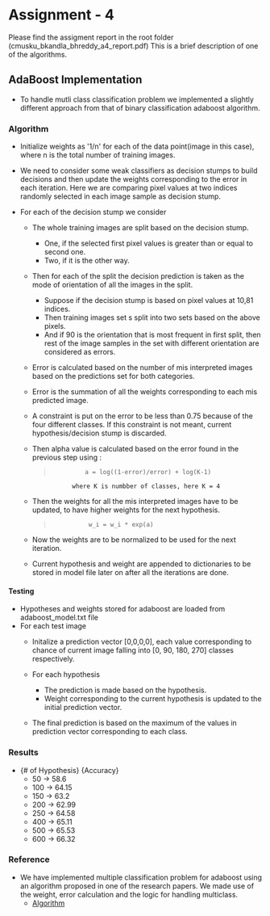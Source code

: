 # Assignment - 4

Please find the assigment report in the root folder (cmusku_bkandla_bhreddy_a4_report.pdf)
This is a brief description of one of the algorithms.
## AdaBoost Implementation

- To handle mutli class classification problem we implemented a slightly different approach
from that of binary classification adaboost algorithm.
### Algorithm

- Initialize weights as '1/n' for each of the data point(image in this case),
where n is the total number of training images.
- We need to consider some weak classifiers as decision stumps to build decisions and then update
the weights corresponding to the error in each iteration. Here we are comparing
pixel values at two indices randomly selected in each image sample as decision stump.

- For each of the decision stump we consider
  - The whole training images are split based on the decision stump.
    - One, if the selected first pixel values is greater than or equal to second one.
    - Two, if it is the other way.
  - Then for each of the split the decision prediction is taken as the mode of orientation of all the images in the split.
    - Suppose if the decision stump is based on pixel values at 10,81 indices.
    - Then training images set s split into two sets based on the above pixels.
    - And if 90 is the orientation that is most frequent in first split, then rest of the image
    samples in the set with different orientation are considered as errors.
  - Error is calculated based on the number of mis interpreted images
  based on the predictions set for both categories.
  - Error is the summation of all the weights corresponding to each mis predicted image.
  - A constraint is put on the error to be less than 0.75 because of the four different classes.
  If this constraint is not meant, current hypothesis/decision stump is discarded.
  - Then alpha value is calculated based on the error found in the previous step using :
  
    >              a = log((1-error)/error) + log(K-1)
                   where K is numbber of classes, here K = 4
  
  - Then the weights for all the mis interpreted images have to be
    updated, to have higher weights for the next hypothesis.
    >               w_i = w_i * exp(a)
  - Now the weights are to be normalized to be used for the next iteration.
  - Current hypothesis and weight are appended to dictionaries to be stored in model file later on after
  all the iterations are done.


#### Testing
- Hypotheses and weights stored for adaboost are loaded from adaboost_model.txt file
- For each test image
  - Initalize a prediction vector [0,0,0,0], each value corresponding to chance of current image
     falling into [0, 90, 180, 270] classes respectively. 
  - For each hypothesis
  
    - The prediction is made based on the hypothesis.
    - Weight corresponding to the current hypothesis is updated to the initial prediction vector.
  - The final prediction is based on the maximum of the values in prediction vector corresponding to each class.
  
  
### Results

- {# of Hypothesis}  {Accuracy}
  - 50 -> 58.6
  - 100 -> 64.15
  - 150 -> 63.2
  - 200 -> 62.99
  - 250 -> 64.58
  - 400 -> 65.11
  - 500 -> 65.53
  - 600 -> 66.32


### Reference
- We have implemented multiple classification problem for adaboost using an algorithm
proposed in one of the research papers. We made use of the weight, error calculation
and the logic for handling multiclass.
  - [Algorithm](https://web.stanford.edu/~hastie/Papers/samme.pdf)
